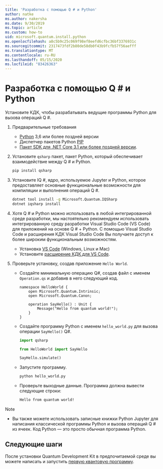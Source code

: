 ```yaml
---
title: 'Разработка с помощью Q # и Python'
author: natke
ms.author: nakersha
ms.date: 9/30/2019
ms.topic: article
ms.custom: how-to
uid: microsoft.quantum.install.python
ms.openlocfilehash: a8c5b9c25c069f98ef8eefd6cfbc36bf3376931c
ms.sourcegitcommit: 2317473fdf2b80de58db0f43b9fcfb57f56aefff
ms.translationtype: MT
ms.contentlocale: ru-RU
ms.lasthandoff: 05/15/2020
ms.locfileid: "83426363"
---
```

# <a name="develop-with-q-and-python"></a>Разработка с помощью Q # и Python

Установите КДК, чтобы разрабатывать ведущие программы Python для вызова операций Q #.

1. Предварительные требования

    - [Python](https://www.python.org/downloads/) 3,6 или более поздней версии
    - Диспетчер пакетов Python [PIP](https://pip.pypa.io/en/stable/installing)
    - [Пакет SDK для .NET Core 3.1 или более поздней версии](https://www.microsoft.com/net/download).


1. Установите `qsharp` пакет, пакет Python, который обеспечивает взаимодействие между Q # и Python.

    ```bash
    pip install qsharp
    ```

1. Установите IQ #, ядро, используемое Jupyter и Python, которое предоставляет основные функциональные возможности для компиляции и выполнения операций Q #.

    ```bash
    dotnet tool install -g Microsoft.Quantum.IQSharp
    dotnet iqsharp install
    ```
  
1. Хотя Q # и Python можно использовать в любой интегрированной среде разработки, мы настоятельно рекомендуем использовать интегрированную среду разработки Visual Studio Code (VS Code) для приложений на основе Q # + Python. С помощью Visual Studio Code и расширения КДК Visual Studio Code Вы получаете доступ к более широким функциональным возможностям.

    - Установка [VS Code](https://code.visualstudio.com/download) (Windows, Linux и Mac)
    - Установите [расширение КДК для VS Code](https://marketplace.visualstudio.com/items?itemName=quantum.quantum-devkit-vscode).

1. Проверьте установку, создав приложение `Hello World`.

    - Создайте минимальную операцию Q#, создав файл с именем `Operation.qs` и добавив в него следующий код.

        ```qsharp
        namespace HelloWorld {
            open Microsoft.Quantum.Intrinsic;
            open Microsoft.Quantum.Canon;

            operation SayHello() : Unit {
                Message("Hello from quantum world!");
            }
        }
        ```

    - Создайте программу Python с именем `hello_world.py` для вызова операции `SayHello()` Q#.

        ```python
        import qsharp

        from HelloWorld import SayHello

        SayHello.simulate()
        ```

    - Запустите программу.

        ```bash
        python hello_world.py
        ```

    - Проверьте выходные данные. Программа должна вывести следующие строки:

        ```bash
        Hello from quantum world!
       ```


> [!NOTE]
> * Вы также можете использовать записные книжки Python Jupyter для написания классической программы Python и вызова операций Q # из ячеек. Код Python — это просто обычная программа Python.

## <a name="next-steps"></a>Следующие шаги

После установки Quantum Development Kit в предпочитаемой среде вы можете написать и запустить [первую квантовую программу](xref:microsoft.quantum.quickstarts.qrng).
